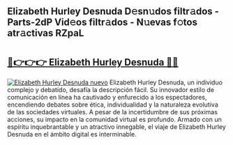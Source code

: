 ## Elizabeth Hurley Desnuda D𝚎sn𝚞dos filtr𝚊dos - Parts-2dP Vid𝚎os filtr𝚊dos - N𝚞evas f𝚘tos atr𝚊ctivas RZpaL

# <h2><a href="http://mb53egd.tromn.icu/?c=Elizabeth+Hurley+Desnuda">🔗👉👉👉 Elizabeth Hurley Desnuda 🔗🔗</a></h2>

[![Elizabeth Hurley Desnuda nuevo](https://i.imgur.com/pEAQMta.gif)](http://mb53egd.tromn.icu/?c=Elizabeth+Hurley+Desnuda)
Elizabeth Hurley Desnuda, un individuo complejo y debatido, desafía la descripción fácil. Su innovador estilo de comunicación en línea ha cautivado y enfurecido a los espectadores, encendiendo debates sobre ética, individualidad y la naturaleza evolutiva de las sociedades virtuales. A pesar de la incertidumbre de sus próximas acciones, su impacto en la comunidad virtual es profundo. Armado con un espíritu inquebrantable y un atractivo innegable, el viaje de Elizabeth Hurley Desnuda en el ámbito digital es interminable.
